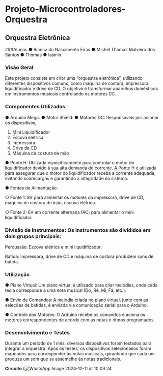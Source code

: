 # Projeto-Microcontroladores-Orquestra
## Orquestra Eletrônica

###Alunos 
●	Bianca do Nascimento Eiras
●	Michel Thomaz Malveiro dos Santos
●	Thomas
●	Iasmin 


### Visão Geral
Este projeto consiste em criar uma “orquestra eletrônica”,  utilizando diferentes dispositivos comuns, como máquina de costura, impressora, liquidificador e drive de CD. O objetivo é transformar aparelhos domésticos em instrumentos musicais controlando os motores DC. 

### Componentes Utilizados
●	Arduino Mega.
●	Motor Shield:
●	Motores DC: Responsáveis por acionar os dispositivos,
1.	Mini Liquidificador 
2.	Escova elétrica
3.	Impressora 
4.	Drive de CD
5.	Máquina de costura de mão 

●	Ponte H: Utilizada especificamente para controlar o motor do liquidificador devido à sua alta demanda de corrente. A Ponte H é utilizada para assegurar que o motor do liquidificador receba a corrente adequada, evitando sobrecargas e garantindo a integridade do sistema.

●	Fontes de Alimentação:

○	Fonte 1: 9V para alimentar os motores da impressora, drive de CD, máquina de costura de mão, escova elétrica.

○	Fonte 2: 6V em corrente alternada (AC) para alimentar o mini liquidificador.

### Divisão de Instrumentos: Os instrumentos são divididos em dois grupos principais:
  Percussão: Escova elétrica e mini liquidificador. 
  
  Batida: Impressora, drive de CD e máquina de costura produzem sons de batida.
  
### Utilização
●	Piano Virtual: Um piano virtual é utilizado para criar melodias, onde cada tecla corresponde a uma nota musical (Do, Ré, Mi, Fá, etc.).

●	Envio de Comandos: A melodia criada no piano virtual, junto com as seleções de batidas, é enviada via comunicação serial para o Arduino.

●	Controle dos Motores: O Arduino recebe os comandos e aciona os motores correspondentes de acordo com as notas e ritmos programados.

### Desenvolvimento e Testes

Durante um período de 1 mês, diversos dispositivos foram testados para integrar a orquestra. Após os testes, os dispositivos selecionados foram mapeados para corresponder às notas musicais, garantindo que cada um produza um som que se assemelhe às notas tradicionais.

**Circuito**
(![WhatsApp Image 2024-12-11 at 10 09 24](https://github.com/user-attachments/assets/ddd1a67b-5245-44db-a618-f9d52f1ee4a7)


